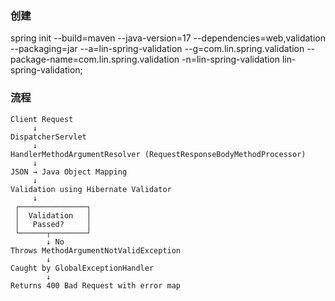 
### 创建


spring init --build=maven --java-version=17 --dependencies=web,validation --packaging=jar 
--a=lin-spring-validation 
--g=com.lin.spring.validation 
--package-name=com.lin.spring.validation
-n=lin-spring-validation lin-spring-validation;

### 流程

```
Client Request
     ↓
DispatcherServlet
     ↓
HandlerMethodArgumentResolver (RequestResponseBodyMethodProcessor)
     ↓
JSON → Java Object Mapping
     ↓
Validation using Hibernate Validator
     ↓
 ┌───────────────┐
 │  Validation   │
 │   Passed?     │
 └──────┬────────┘
        ↓ No
Throws MethodArgumentNotValidException
        ↓
Caught by GlobalExceptionHandler
        ↓
Returns 400 Bad Request with error map
```